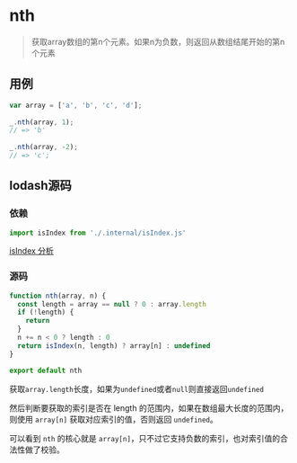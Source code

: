 # nth

> 获取array数组的第n个元素。如果n为负数，则返回从数组结尾开始的第n个元素

## 用例

```js
var array = ['a', 'b', 'c', 'd'];
 
_.nth(array, 1);
// => 'b'
 
_.nth(array, -2);
// => 'c';
```

## lodash源码

### 依赖

```js
import isIndex from './.internal/isIndex.js'
```

[isIndex 分析](lodash/internal/isIndex.md)

### 源码

```js
function nth(array, n) {
  const length = array == null ? 0 : array.length
  if (!length) {
    return
  }
  n += n < 0 ? length : 0
  return isIndex(n, length) ? array[n] : undefined
}

export default nth
```

获取`array.length`长度，如果为`undefined`或者`null`则直接返回`undefined`

然后判断要获取的索引是否在 length 的范围内，如果在数组最大长度的范围内，则使用 `array[n]` 获取对应索引的值，否则返回 `undefined`。

可以看到 `nth` 的核心就是 `array[n]`，只不过它支持负数的索引，也对索引值的合法性做了校验。